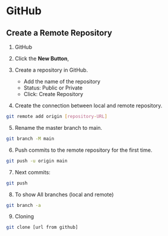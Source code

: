 # GitHub

## Create a Remote Repository

1. GitHub

2. Click the **New Button**,

3. Create a repository in GitHub.
   - Add the name of the repository
   - Status: Public or Private
   - Click: Create Repository

4. Create the connection between local and remote repository.
```bash
git remote add origin [repository-URL]
```

5. Rename the master branch to main.
```bash
git branch -M main
```

6. Push commits to the remote repository for the first time.
```bash
git push -u origin main
```

7. Next commits:
```bash
git push
```

8. To show All branches (local and remote)
```bash
git branch -a
```

9. Cloning
```bash
git clone [url from github]
```

